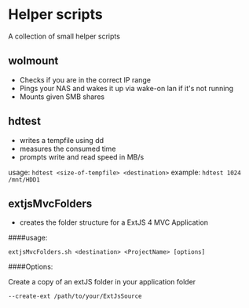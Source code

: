 Helper scripts
=============

A collection of small helper scripts

## wolmount
* Checks if you are in the correct IP range
* Pings your NAS and wakes it up via wake-on lan if it's not running
* Mounts given SMB shares

## hdtest
* writes a tempfile using dd
* measures the consumed time
* prompts write and read speed in MB/s

usage:
`hdtest <size-of-tempfile> <destination>`
example:
`hdtest 1024 /mnt/HDD1`


## extjsMvcFolders
* creates the folder structure for a ExtJS 4 MVC Application

####usage:

`extjsMvcFolders.sh <destination> <ProjectName> [options]`

####Options:

Create a copy of an extJS folder in your application folder

`--create-ext /path/to/your/ExtJsSource`

